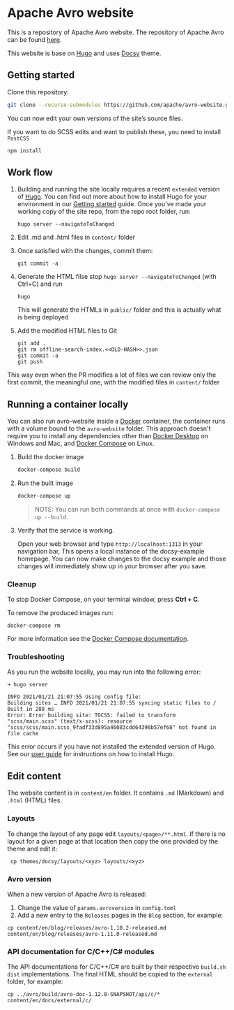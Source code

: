 # Apache Avro website

This is a repository of Apache Avro website. The repository of Apache Avro can be found [here](https://github.com/apache/avro).

This website is base on [Hugo](https://gohugo.io) and uses [Docsy](https://www.docsy.dev/) theme.

## Getting started

Clone this repository:

```bash
git clone --recurse-submodules https://github.com/apache/avro-website.git
```

You can now edit your own versions of the site’s source files.

If you want to do SCSS edits and want to publish these, you need to install `PostCSS`

```bash
npm install
```

## Work flow

1. Building and running the site locally requires a recent `extended` version of [Hugo](https://gohugo.io).
You can find out more about how to install Hugo for your environment in our
[Getting started](https://www.docsy.dev/docs/getting-started/#prerequisites-and-installation) guide.
Once you've made your working copy of the site repo, from the repo root folder, run:

    
   ```
   hugo server --navigateToChanged
   ```
   
1. Edit .md and .html files in `content/` folder
1. Once satisfied with the changes, commit them: 
   
   ```
   git commit -a
   ```

1. Generate the HTML filse
stop `hugo server --navigateToChanged` (with Ctrl+C) and run 

   ```
   hugo
   ```
   
    This will generate the HTMLs in `public/` folder and this is actually what is being deployed

1. Add the modified HTML files to Git
    
   ```
   git add .
   git rm offline-search-index.<<OLD-HASH>>.json
   git commit -a
   git push
   ```


This way even when the PR modifies a lot of files we can review only the first commit, the meaningful one, with the modified files in `content/` folder


## Running a container locally

You can also run avro-website inside a [Docker](https://docs.docker.com/)
container, the container runs with a volume bound to the `avro-website`
folder. This approach doesn't require you to install any dependencies other
than [Docker Desktop](https://www.docker.com/products/docker-desktop) on
Windows and Mac, and [Docker Compose](https://docs.docker.com/compose/install/)
on Linux.

1. Build the docker image 

   ```bash
   docker-compose build
   ```

1. Run the built image

   ```bash
   docker-compose up
   ```

   > NOTE: You can run both commands at once with `docker-compose up --build`.

1. Verify that the service is working. 

   Open your web browser and type `http://localhost:1313` in your navigation bar,
   This opens a local instance of the docsy-example homepage. You can now make
   changes to the docsy example and those changes will immediately show up in your
   browser after you save.

### Cleanup

To stop Docker Compose, on your terminal window, press **Ctrl + C**. 

To remove the produced images run:

```console
docker-compose rm
```
For more information see the [Docker Compose
documentation](https://docs.docker.com/compose/gettingstarted/).

### Troubleshooting

As you run the website locally, you may run into the following error:

```
➜ hugo server

INFO 2021/01/21 21:07:55 Using config file: 
Building sites … INFO 2021/01/21 21:07:55 syncing static files to /
Built in 288 ms
Error: Error building site: TOCSS: failed to transform "scss/main.scss" (text/x-scss): resource "scss/scss/main.scss_9fadf33d895a46083cdd64396b57ef68" not found in file cache
```

This error occurs if you have not installed the extended version of Hugo.
See our [user guide](https://www.docsy.dev/docs/getting-started/) for instructions on how to install Hugo.

## Edit content

The website content is in `content/en` folder. It contains `.md` (Markdown) and `.html` (HTML) files.

### Layouts

To change the layout of any page edit `layouts/<page>/**.html`. If there is no layout for a given page at that location then copy the one provided by the theme and edit it:

     cp themes/docsy/layouts/<xyz> layouts/<xyz>

### Avro version

When a new version of Apache Avro is released:

1. Change the value of `params.avroversion` in `config.toml`
2. Add a new entry to the `Releases` pages in the `Blog` section, for example:
```
cp content/en/blog/releases/avro-1.10.2-released.md content/en/blog/releases/avro-1.11.0-released.md
```

### API documentation for C/C++/C# modules

The API documentations for C/C++/C# are built by their respective `build.sh dist` implementations. The final HTML should be copied to the `external` folder, for example:

    cp ../avro/build/avro-doc-1.12.0-SNAPSHOT/api/c/* content/en/docs/external/c/